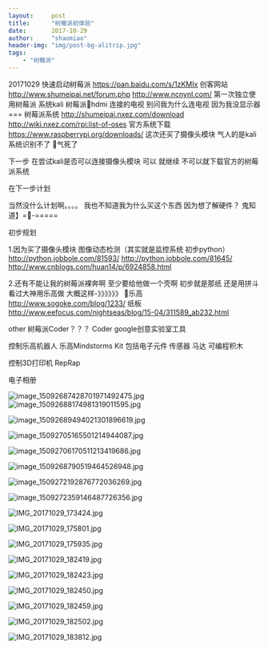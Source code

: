 ```yaml
---
layout:     post
title:      "树莓派初体验"
date:       2017-10-29
author:     "shaomiao"
header-img: "img/post-bg-alitrip.jpg"
tags:
    - "树莓派"
---
```

20171029
快速启动树莓派
https://pan.baidu.com/s/1zKMIx
创客网站
http://www.shumeipai.net/forum.php
http://www.ncnynl.com/
第一次独立使用树莓派 
系统kali
树莓派hdmi 连接的电视 别问我为什么连电视 因为我没显示器===
树莓派系统
http://shumeipai.nxez.com/download
http://wiki.nxez.com/rpi:list-of-oses
官方系统下载
https://www.raspberrypi.org/downloads/
这次还买了摄像头模块
气人的是kali系统识别不了 气死了

下一步
在尝试kali是否可以连接摄像头模块
可以 就继续
不可以就下载官方的树莓派系统

在下一步计划

当然没什么计划啊。。。。
我也不知道我为什么买这个东西
因为想了解硬件？ 鬼知道】=-=====

初步规划

1.因为买了摄像头模块
图像动态检测（其实就是监控系统  初步python）
http://python.jobbole.com/81593/
http://python.jobbole.com/81645/
http://www.cnblogs.com/huan14/p/6924858.html

2.还有不能让我的树莓派裸奔啊 至少要给他做一个壳啊 初步就是那纸 还是用拼斗 看过大神用乐高做 大概这样-》》》》》》
乐高
http://www.sogoke.com/blog/1233/
纸板
http://www.eefocus.com/nightseas/blog/15-04/311589_ab232.html

other
树莓派Coder？？？
Coder  google创意实验室工具 

控制乐高机器人
乐高Mindstorms Kit 包括电子元件 传感器 马达 可编程积木

控制3D打印机
RepRap

电子相册

![image_15092687428701971492475.jpg](http://upload-images.jianshu.io/upload_images/2590671-ef9a6ebd805754bd.jpg?imageMogr2/auto-orient/strip%7CimageView2/2/w/1240)
![image_15092688174981319011595.jpg](http://upload-images.jianshu.io/upload_images/2590671-2a221fef44a81ab2.jpg?imageMogr2/auto-orient/strip%7CimageView2/2/w/1240)

![image_15092689494021301896619.jpg](http://upload-images.jianshu.io/upload_images/2590671-50b16c4e09431494.jpg?imageMogr2/auto-orient/strip%7CimageView2/2/w/1240)

![image_15092705165501214944087.jpg](http://upload-images.jianshu.io/upload_images/2590671-476d4d5b2b37ece6.jpg?imageMogr2/auto-orient/strip%7CimageView2/2/w/1240)

![image_15092706170511213419686.jpg](http://upload-images.jianshu.io/upload_images/2590671-8d5db13edf722402.jpg?imageMogr2/auto-orient/strip%7CimageView2/2/w/1240)

![image_1509268790519464526948.jpg](http://upload-images.jianshu.io/upload_images/2590671-a86a4810be663bc0.jpg?imageMogr2/auto-orient/strip%7CimageView2/2/w/1240)

![image_1509272192876772036269.jpg](http://upload-images.jianshu.io/upload_images/2590671-022e6ed31e3d14ea.jpg?imageMogr2/auto-orient/strip%7CimageView2/2/w/1240)

![image_1509272359146487726356.jpg](http://upload-images.jianshu.io/upload_images/2590671-53a441d9c5ca6ac9.jpg?imageMogr2/auto-orient/strip%7CimageView2/2/w/1240)

![IMG_20171029_173424.jpg](http://upload-images.jianshu.io/upload_images/2590671-c5a60911266ba6fa.jpg?imageMogr2/auto-orient/strip%7CimageView2/2/w/1240)

![IMG_20171029_175801.jpg](http://upload-images.jianshu.io/upload_images/2590671-7ac4bfa5481bf2de.jpg?imageMogr2/auto-orient/strip%7CimageView2/2/w/1240)

![IMG_20171029_175935.jpg](http://upload-images.jianshu.io/upload_images/2590671-764123fd585ba3d1.jpg?imageMogr2/auto-orient/strip%7CimageView2/2/w/1240)

![IMG_20171029_182419.jpg](http://upload-images.jianshu.io/upload_images/2590671-31d0cc8be02e1177.jpg?imageMogr2/auto-orient/strip%7CimageView2/2/w/1240)

![IMG_20171029_182423.jpg](http://upload-images.jianshu.io/upload_images/2590671-edddc947ce3d05dc.jpg?imageMogr2/auto-orient/strip%7CimageView2/2/w/1240)

![IMG_20171029_182450.jpg](http://upload-images.jianshu.io/upload_images/2590671-e2f58c1fa3c4e627.jpg?imageMogr2/auto-orient/strip%7CimageView2/2/w/1240)

![IMG_20171029_182459.jpg](http://upload-images.jianshu.io/upload_images/2590671-e9201295e4d352ae.jpg?imageMogr2/auto-orient/strip%7CimageView2/2/w/1240)

![IMG_20171029_182502.jpg](http://upload-images.jianshu.io/upload_images/2590671-14ea4c30e673d391.jpg?imageMogr2/auto-orient/strip%7CimageView2/2/w/1240)

![IMG_20171029_183812.jpg](http://upload-images.jianshu.io/upload_images/2590671-c251f332ffd23a54.jpg?imageMogr2/auto-orient/strip%7CimageView2/2/w/1240)
